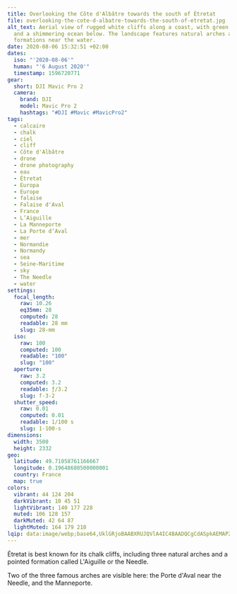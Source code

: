 ```yaml
---
title: Overlooking the Côte d'Albâtre towards the south of Étretat
file: overlooking-the-cote-d-albatre-towards-the-south-of-etretat.jpg
alt_text: Aerial view of rugged white cliffs along a coast, with green fields
  and a shimmering ocean below. The landscape features natural arches and rocky
  formations near the water.
date: 2020-08-06 15:32:51 +02:00
dates:
  iso: "'2020-08-06'"
  human: "'6 August 2020'"
  timestamp: 1596720771
gear:
  short: DJI Mavic Pro 2
  camera:
    brand: DJI
    model: Mavic Pro 2
    hashtags: "#DJI #Mavic #MavicPro2"
tags:
  - calcaire
  - chalk
  - ciel
  - cliff
  - Côte d'Albâtre
  - drone
  - drone photography
  - eau
  - Étretat
  - Europa
  - Europe
  - falaise
  - Falaise d'Aval
  - France
  - L’Aiguille
  - La Manneporte
  - La Porte d’Aval
  - mer
  - Normandie
  - Normandy
  - sea
  - Seine-Maritime
  - sky
  - The Needle
  - water
settings:
  focal_length:
    raw: 10.26
    eq35mm: 28
    computed: 28
    readable: 28 mm
    slug: 28-mm
  iso:
    raw: 100
    computed: 100
    readable: "100"
    slug: "100"
  aperture:
    raw: 3.2
    computed: 3.2
    readable: ƒ/3.2
    slug: f-3-2
  shutter_speed:
    raw: 0.01
    computed: 0.01
    readable: 1/100 s
    slug: 1-100-s
dimensions:
  width: 3500
  height: 2332
geo:
  latitude: 49.71058761166667
  longitude: 0.19648680500000001
  country: France
  map: true
colors:
  vibrant: 44 124 204
  darkVibrant: 10 45 51
  lightVibrant: 140 177 228
  muted: 106 128 157
  darkMuted: 42 64 87
  lightMuted: 164 179 210
lqip: data:image/webp;base64,UklGRjoBAABXRUJQVlA4IC4BAADQCgCdASpkAEMAP2Wcv1i/v6cjszkts/AsiWMAycdT25rGJCF9rym5HNnk5aOAtZohrciCKwjyro9/WyKjpzGkGobfZc79P2CIwYarCsvvElAh5eWkuR1THVk6fFOOgAD94DlwOy8CZ+bMDpOHoHJJdh3cyprFzHPcKyT/czNhbdQxDQJqGLu92SFKiiWiuoUh1OvGokmJaIOWqjtlGOu9KAdxGOhXOB4DiDgf4JwdopF0fDPQU0KFFy4T+0y8HzWLwuaoQMj8Vsdgc4vwBNQ5GcfHXEykvvXPRTlvWEpIlGVD7cNJ2RNqv2iY+vKsGs1p737HxqVVN5zVXNfU6Fjooc19hqeHUcYVyUJaQqlcwqNrFjKaFEk8OzQhNnLKzoqTq1bDAWOdSIAQAAAAAA==
---
```


Étretat is best known for its chalk cliffs, including three natural arches and a pointed formation called L'Aiguille or the Needle.

Two of the three famous arches are visible here: the Porte d'Aval near the Needle, and the Manneporte.
